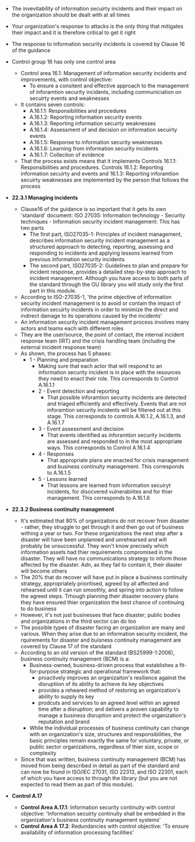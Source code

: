 - The invevitability of information secuirty incidents and their impact on the organization should be dealt with at all times
- Your organization's response to attacks is the only thing that mitigates their impact and it is therefore critical to get it right
- The response to information security incidents is covered by Clause 16 of the guidance
- Control group 16 has only one control area
	- Control area 16.1: Management of information security incidents and improvements, with control objective:
		- To ensure a consitent and effective approach to the management of inforamtion security incidents, including communiciation on secuirty events and weaknesses
	- It contains seven controls:
		- A.16.1.1: Responsibilities and procedures
		- A.16.1.2: Reporting information security events
		- A.16.1.3: Reporting information secuirty weaknesses
		- A.16.1.4: Assessment of and decision on information secuirty events
		- A.16.1.5: Response to information security weaknesses
		- A.16.1.6: Learning from information security incidents
		- A.16.1.7: Colleciton of evidence
	- That the process exists means that it implements Controls 16.1.1: Responsibilities and procedures. Controls 16.1.2: Reporting information secuirty and events and 16.1.3: Reporting inforamtion secuirty weaknesses are implemented by the person that follows the process


- **22.3.1 Managing incidents**
	- Clause16 of the guidance is so important that it gets its own 'standard' document: ISO 27035: Information technology - Security techniques - Information security incident management: This has two parts
		- The first part, ISO27035-1: Principles of incident management, describes information security incident management as a structured approach to detecting, reporting, assessing and responding to incidents and applying lessons learned from previous information security incidents
		- The second part, ISO27035-2: Guidelines to plan and prepare for incident response, provides a detailed step-by-step approach to incident management. Although you have access to both parts of the standard through the OU library you will study only the first part in this module.
	- According to ISO-27035-1, 'the prime objective of information security incident management is to avoid or contain the impact of information secuirty incidents in order to minimize the direct and indirect damage to its operations caused by the incidents'
	- An information security incident management process involves many actors and teams each with different roles
	- They are the user/source, the point of contact, the internal incident response team (IRT) and the crisis handling team (including the external incident response team)
	- As shown, the process has 5 phases:
		- 1 - Planning and preparation
			- Making sure that each actor that will respond to an information security incident is in place with the resources they need to enact their role. This corresponds to Control A.16.1.1
			- 2 - Event detection and reporting
				- That possible inforamtion security incidents are detected and triaged efficiently and effectively. Events that are not inforamtion security incidents will be filtered out at this stage. This corresponds to controls A.16.1.2, A.16.1.3, and A.16.1.7
			- 3 - Event assessment and decision
				- That events identified as inforamtion security incidents are assessed and responded to in the most appropriate ways. This corresponds to Control A.16.1.4
			- 4 - Responses
				- That appropriate plans are enacted for crisis management and business continuity management. This corresponds to A.16.1.5
			- 5 - Lessons learned
				- That lessons are learned from information secuiryt incidents, for disocvered vulnerabiiites and for thier management. This corresponds to A.16.1.6
			 
- **22.3.2 Business continuity management**
	- It's estimated that 80% of organizations do not recover from disaster - rather, they struggle to get through it and then go out of business withing a year or two. For these organizations the next step after a disaster will have been unplanned and unrehearsed and will probably be unsuccessful. They won't know precisely which information assets had thier requirements compromised in the disaster. They will have no communications strategy to inform those affected by the disaster. Adn, as they fail to contain it, their diaster will become others
	- The 20% that do recover will have put in place a business continuity strategy, appropriately prioritised, agreed by all affected and rehearsed until it can run smoothly, and spring into action to follow the agreed steps. Trhough planning their disaster recovery plans they have ensured thier organization the best chance of continuing to do business
	- However, it's not just businesses that face disaster; public bodies and organizations in the third sector can do too
	- The possible types of disaster facing an organization are many and various. When they arise due to an information security incident, the rquirements for disaster and buisness continuity management are covered by Clause 17 of the standard
	- According to an old version of the standard (BS25999-1:2006), business continuity management (BCM) is a:
		- Business-owned, business-driven process that establishes a fit-for-purpose strategic and operational framework that:
			- proactively improves an organizaiton's resilience against the disruptiion of its ability to achieve its key objectives
			- provides a reheared method of restoring an organization's ability to supply its key
			- prodcuts and services to an agreed level within an agreed time after a disruption; and delivers a proven capability to manage a business disruption and protect the organization's reputation and brand
		- While the individual processes of business continuity can change with an organization's size, structures and responsibilities, the basic principles remain exactly the same for voluntary, private, or public sector organizations, regardless of thier size, scope or complexity
	- Since that was written, business continuity management (BCM) has moved from being described in detail as part of the standard and can now be found in ISO/IEC 27031, ISO 22313, and ISO 22301, each of which you have access to through the library (but you are not expected to read them as part of this module).

- **Control A.17**
	- **Control Area A.17.1**: Information security continuity with control objective: 'Information secuirty continuity shall be embedded in the organization's business continuity management systems'
	- **Control Area A 17.2**: Redundancies with control objective: 'To ensure availability of information processing facilities'